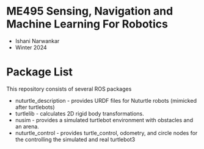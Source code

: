 # ME495 Sensing, Navigation and Machine Learning For Robotics
* Ishani Narwankar
* Winter 2024

# Package List
This repository consists of several ROS packages
- nuturtle_description - provides URDF files for Nuturtle robots (mimicked after turtlebots)
- turtlelib - calculates 2D rigid body transformations.
- nusim - provides a simulated turtlebot environment with obstacles and an arena.
- nuturtle_control - provides turtle_control, odometry, and circle nodes for the controlling the simulated and real turtlebot3